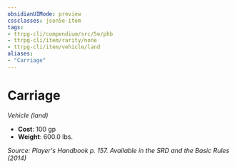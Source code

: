 ```yaml
---
obsidianUIMode: preview
cssclasses: json5e-item
tags:
- ttrpg-cli/compendium/src/5e/phb
- ttrpg-cli/item/rarity/none
- ttrpg-cli/item/vehicle/land
aliases: 
- "Carriage"
---
```

# Carriage
*Vehicle (land)*  


- **Cost**: 100 gp
- **Weight**: 600.0 lbs.

*Source: Player's Handbook p. 157. Available in the <span title='Systems Reference Document (5.1)'>SRD</span> and the Basic Rules (2014)*